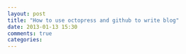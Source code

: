 ```yaml
---
layout: post
title: "How to use octopress and github to write blog"
date: 2013-01-13 15:30
comments: true
categories: 
---
```

